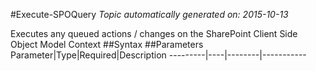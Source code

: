 #Execute-SPOQuery
*Topic automatically generated on: 2015-10-13*

Executes any queued actions / changes on the SharePoint Client Side Object Model Context
##Syntax
##Parameters
Parameter|Type|Required|Description
---------|----|--------|-----------
